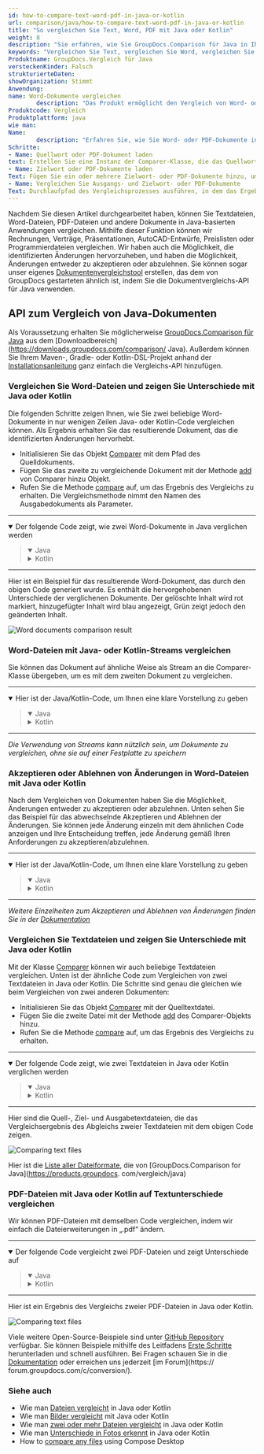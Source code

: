 ```yaml
---
id: how-to-compare-text-word-pdf-in-java-or-kotlin
url: comparison/java/how-to-compare-text-word-pdf-in-java-or-kotlin
title: "So vergleichen Sie Text, Word, PDF mit Java oder Kotlin"
weight: 8
description: "Sie erfahren, wie Sie GroupDocs.Comparison für Java in Ihrer Produktion verwenden können, wenn Sie Text-, Word- und PDF-Dateien vergleichen, um die Unterschiede zu sehen. Sehen Sie sich die Dateivergleichsempfindlichkeitskonfiguration und andere Anwendungsfälle der GroupDocs.Comparison-API an"
keywords: "Vergleichen Sie Text, vergleichen Sie Word, vergleichen Sie Pdf, wie man Dokumente in Java vergleicht, Kotlin"
Produktname: GroupDocs.Vergleich für Java
versteckenKinder: Falsch
strukturierteDaten:
showOrganization: Stimmt
Anwendung:
name: Word-Dokumente vergleichen
        description: "Das Produkt ermöglicht den Vergleich von Word- oder PDF-Dokumenten"
Produktcode: Vergleich
Produktplattform: java
wie man:
Name:
        description: "Erfahren Sie, wie Sie Word- oder PDF-Dokumente in einem Java- oder Kotlin-Projekt vergleichen"
Schritte:
- Name: Quellwort oder PDF-Dokument laden
text: Erstellen Sie eine Instanz der Comparer-Klasse, die das Quellwort oder PDF-Dokument als Konstruktorparameter übergibt
- Name: Zielwort oder PDF-Dokumente laden
Text: Fügen Sie ein oder mehrere Zielwort- oder PDF-Dokumente hinzu, um sie mit dem Ausgangsdokument zu vergleichen
- Name: Vergleichen Sie Ausgangs- und Zielwort- oder PDF-Dokumente
Text: Durchlaufpfad des Vergleichsprozesses ausführen, in dem das Ergebnis des Vergleichs gespeichert wird
---
```

Nachdem Sie diesen Artikel durchgearbeitet haben, können Sie Textdateien, Word-Dateien, PDF-Dateien und andere Dokumente in Java-basierten Anwendungen vergleichen. Mithilfe dieser Funktion können wir Rechnungen, Verträge, Präsentationen, AutoCAD-Entwürfe, Preislisten oder Programmierdateien vergleichen. Wir haben auch die Möglichkeit, die identifizierten Änderungen hervorzuheben, und haben die Möglichkeit, Änderungen entweder zu akzeptieren oder abzulehnen. Sie können sogar unser eigenes [Dokumentenvergleichstool](https://products.groupdocs.app/comparison/total) erstellen, das dem von GroupDocs gestarteten ähnlich ist, indem Sie die Dokumentvergleichs-API für Java verwenden.

## API zum Vergleich von Java-Dokumenten

Als Voraussetzung erhalten Sie möglicherweise [GroupDocs.Comparison für Java](https://products.groupdocs.com/comparison/java) aus dem [Downloadbereich](https://downloads.groupdocs.com/comparison/ Java). Außerdem können Sie Ihrem Maven-, Gradle- oder Kotlin-DSL-Projekt anhand der [Installationsanleitung](/comparison/java/installation/) ganz einfach die Vergleichs-API hinzufügen.

### Vergleichen Sie Word-Dateien und zeigen Sie Unterschiede mit Java oder Kotlin

Die folgenden Schritte zeigen Ihnen, wie Sie zwei beliebige Word-Dokumente in nur wenigen Zeilen Java- oder Kotlin-Code vergleichen können. Als Ergebnis erhalten Sie das resultierende Dokument, das die identifizierten Änderungen hervorhebt.

* Initialisieren Sie das Objekt [Comparer](https://apireference.groupdocs.com/comparison/java/com.groupdocs.comparison/Comparer) mit dem Pfad des Quelldokuments.
* Fügen Sie das zweite zu vergleichende Dokument mit der Methode [add](https://apireference.groupdocs.com/comparison/java/com.groupdocs.comparison/Comparer#add(java.io.InputStream...)) von Comparer hinzu Objekt.
* Rufen Sie die Methode [compare](https://apireference.groupdocs.com/comparison/java/com.groupdocs.comparison/Comparer#compare(java.io.OutputStream)) auf, um das Ergebnis des Vergleichs zu erhalten. Die Vergleichsmethode nimmt den Namen des Ausgabedokuments als Parameter.

---

<details open><summary>Der folgende Code zeigt, wie zwei Word-Dokumente in Java verglichen werden</summary><blockquote>
<details open><summary>Java</summary>

<script src="https://gist.github.com/groupdocs-comparison-gists/e449c06565647b3cdaed7511da401478.js"></script>

</details>

<details><summary>Kotlin</summary>

<script src="https://gist.github.com/groupdocs-comparison-gists/fdc16a21af9b8d6900d1a369b3c1cafd.js"></script>

</details>
</blockquote></details>

---

Hier ist ein Beispiel für das resultierende Word-Dokument, das durch den obigen Code generiert wurde. Es enthält die hervorgehobenen Unterschiede der verglichenen Dokumente. Der gelöschte Inhalt wird rot markiert, hinzugefügter Inhalt wird blau angezeigt, Grün zeigt jedoch den geänderten Inhalt.

![Word documents comparison result](/comparison/java/images/how-to-compare-documents.png)

### Word-Dateien mit Java- oder Kotlin-Streams vergleichen

Sie können das Dokument auf ähnliche Weise als Stream an die Comparer-Klasse übergeben, um es mit dem zweiten Dokument zu vergleichen.

---

<details open><summary>Hier ist der Java/Kotlin-Code, um Ihnen eine klare Vorstellung zu geben</summary><blockquote>
<details open><summary>Java</summary>

<script src="https://gist.github.com/groupdocs-comparison-gists/6afc74d39ca3045cc8c693c41907d76e.js"></script>

</details>

<details><summary>Kotlin</summary>

<script src="https://gist.github.com/groupdocs-comparison-gists/37db39ac21988d21259ef7e8039a3298.js"></script>

</details>
</blockquote></details>

---

_Die Verwendung von Streams kann nützlich sein, um Dokumente zu vergleichen, ohne sie auf einer Festplatte zu speichern_

### Akzeptieren oder Ablehnen von Änderungen in Word-Dateien mit Java oder Kotlin

Nach dem Vergleichen von Dokumenten haben Sie die Möglichkeit, Änderungen entweder zu akzeptieren oder abzulehnen. Unten sehen Sie das Beispiel für das abwechselnde Akzeptieren und Ablehnen der Änderungen. Sie können jede Änderung einzeln mit dem ähnlichen Code anzeigen und Ihre Entscheidung treffen, jede Änderung gemäß Ihren Anforderungen zu akzeptieren/abzulehnen.

---

<details open><summary>Hier ist der Java/Kotlin-Code, um Ihnen eine klare Vorstellung zu geben</summary><blockquote>
<details open><summary>Java</summary>

<script src="https://gist.github.com/groupdocs-comparison-gists/34d8fa500b337c43f968bf18fd8527a5.js"></script>

</details>

<details><summary>Kotlin</summary>

<script src="https://gist.github.com/groupdocs-comparison-gists/f3b12253aafaf6c4a4a862b2ea206331.js"></script>

</details>
</blockquote></details>

---

_Weitere Einzelheiten zum Akzeptieren und Ablehnen von Änderungen finden Sie in der [Dokumentation](https://docs.groupdocs.com/comparison/java/accept-or-reject-detected-changes/)_

### Vergleichen Sie Textdateien und zeigen Sie Unterschiede mit Java oder Kotlin

Mit der Klasse [Comparer](https://apireference.groupdocs.com/comparison/java/com.groupdocs.comparison/Comparer) können wir auch beliebige Textdateien vergleichen. Unten ist der ähnliche Code zum Vergleichen von zwei Textdateien in Java oder Kotlin. Die Schritte sind genau die gleichen wie beim Vergleichen von zwei anderen Dokumenten:

* Initialisieren Sie das Objekt [Comparer](https://apireference.groupdocs.com/comparison/java/com.groupdocs.comparison/Comparer) mit der Quelltextdatei.
* Fügen Sie die zweite Datei mit der Methode [add](https://apireference.groupdocs.com/comparison/java/com.groupdocs.comparison/Comparer#add(java.io.InputStream...)) des Comparer-Objekts hinzu.
* Rufen Sie die Methode [compare](https://apireference.groupdocs.com/comparison/java/com.groupdocs.comparison/Comparer#compare(java.io.OutputStream)) auf, um das Ergebnis des Vergleichs zu erhalten.

---

<details open><summary>Der folgende Code zeigt, wie zwei Textdateien in Java oder Kotlin verglichen werden</summary><blockquote>
<details open><summary>Java</summary>

<script src="https://gist.github.com/groupdocs-comparison-gists/0ceff72d9ce7fb91f457bfb670852981.js"></script>

</details>

<details><summary>Kotlin</summary>

<script src="https://gist.github.com/groupdocs-comparison-gists/46542d922b12c025aab2cd62486f8278.js"></script>

</details>
</blockquote></details>

---

Hier sind die Quell-, Ziel- und Ausgabetextdateien, die das Vergleichsergebnis des Abgleichs zweier Textdateien mit dem obigen Code zeigen.

![Comparing text files](/comparison/java/images/how-to-compare-text-files.png)

Hier ist die [Liste aller Dateiformate](https://docs.groupdocs.com/comparison/java/supported-document-formats/), die von [GroupDocs.Comparison for Java](https://products.groupdocs. com/vergleich/java)

### PDF-Dateien mit Java oder Kotlin auf Textunterschiede vergleichen

Wir können PDF-Dateien mit demselben Code vergleichen, indem wir einfach die Dateierweiterungen in „.pdf“ ändern.

---

<details open><summary>Der folgende Code vergleicht zwei PDF-Dateien und zeigt Unterschiede auf</summary><blockquote>
<details open><summary>Java</summary>

<script src="https://gist.github.com/groupdocs-comparison-gists/4a1f80dd89b4d12f62e8423e09733ea7.js"></script>

</details>

<details><summary>Kotlin</summary>

<script src="https://gist.github.com/groupdocs-comparison-gists/b0d4823f85f0ea9370dfbdd421664e90.js"></script>

</details>
</blockquote></details>

---

Hier ist ein Ergebnis des Vergleichs zweier PDF-Dateien in Java oder Kotlin.

![Comparing text files](/comparison/java/images/how-to-compare-pdf-files-using-java-or-kotlin.png)

Viele weitere Open-Source-Beispiele sind unter [GitHub Repository](https://github.com/groupdocs-comparison/GroupDocs.Comparison-for-Java) verfügbar. Sie können Beispiele mithilfe des Leitfadens [Erste Schritte](https://docs.groupdocs.com/comparison/java/getting-started/) herunterladen und schnell ausführen. Bei Fragen schauen Sie in die [Dokumentation](https://docs.groupdocs.com/comparison/java/groupdocs-comparison-overview/) oder erreichen uns jederzeit [im Forum](https:// forum.groupdocs.com/c/conversion/).

### Siehe auch

* Wie man [Dateien vergleicht](/comparison/java/how-to-compare-files-in-java-or-kotlin) in Java oder Kotlin
* Wie man [Bilder vergleicht](/comparison/java/how-to-compare-images-using-java-or-kotlin) mit Java oder Kotlin
* Wie man [zwei oder mehr Dateien vergleicht](/comparison/java/how-to-compare-two-or-more-files-in-java-or-kotlin) in Java oder Kotlin
* Wie man [Unterschiede in Fotos erkennt](/comparison/java/how-to-spot-photos-differences-in-java-or-kotlin) in Java oder Kotlin
* How to [compare any files](/comparison/java/how-to-compare-any-files-using-compose-desktop) using Compose Desktop
